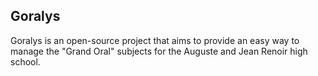## Goralys

Goralys is an open-source project that aims to provide an easy way to manage the "Grand Oral" subjects 
for the Auguste and Jean Renoir high school.